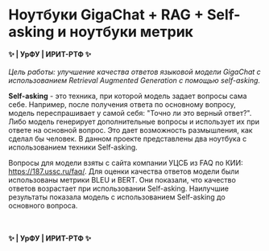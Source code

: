 # Ноутбуки GigaChat + RAG + Self-asking и ноутбуки метрик
**✨ | УрФУ | ИРИТ-РТФ ✨**\
\
*Цель работы: улучшение качества ответов языковой модели GigaChat с использованием Retrieval Augmented Generation с помощью self-asking.*

**Self-asking** - это техника, при которой модель задает вопросы сама себе. Например, после получения ответа по основному вопросу, модель переспрашивает у самой себя: "Точно ли это верный ответ?". Либо модель генерирует дополнительные вопросы и использует их при ответе на основной вопрос. Это дает возможность размышления, как сделал бы человек. В данном проекте представлены два ноутбука с использованием техники Self-asking.

Вопросы для модели взяты с сайта компании УЦСБ из FAQ по КИИ: https://187.ussc.ru/faq/. Для оценки качества ответов модели были использованы метрики BLEU и BERT. Они показали, что качество ответов возрастает при использовании Self-asking. Наилучшие результаты показала модель с использованием Self-asking до основного вопроса.

\
\
**✨ | УрФУ | ИРИТ-РТФ ✨**
